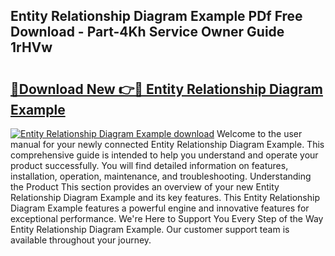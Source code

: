 ## Entity Relationship Diagram Example PDf Free Download - Part-4Kh Service Owner Guide 1rHVw

# <h2><a href="http://dfkqst.blite.top/?on=Entity+Relationship+Diagram+Example">🔗Download New 👉🔴 Entity Relationship Diagram Example</a></h2>

[![Entity Relationship Diagram Example download](https://i.imgur.com/lujVjoI.png)](http://dfkqst.blite.top/?on=Entity+Relationship+Diagram+Example)
Welcome to the user manual for your newly connected Entity Relationship Diagram Example. This comprehensive guide is intended to help you understand and operate your product successfully. You will find detailed information on features, installation, operation, maintenance, and troubleshooting. Understanding the Product This section provides an overview of your new Entity Relationship Diagram Example and its key features. This Entity Relationship Diagram Example features a powerful engine and innovative features for exceptional performance. We're Here to Support You Every Step of the Way Entity Relationship Diagram Example. Our customer support team is available throughout your journey.
